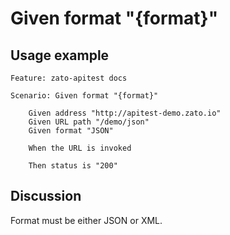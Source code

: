 
Given format "{format}"
=============================================================================================================

Usage example
-------------

```
Feature: zato-apitest docs

Scenario: Given format "{format}"

    Given address "http://apitest-demo.zato.io"
    Given URL path "/demo/json"
    Given format "JSON"

    When the URL is invoked

    Then status is "200"
```

Discussion
----------

Format must be either JSON or XML.